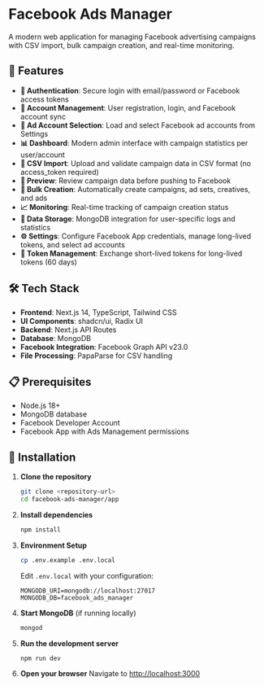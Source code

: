 # Facebook Ads Manager

A modern web application for managing Facebook advertising campaigns with CSV import, bulk campaign creation, and real-time monitoring.

## 🚀 Features

- **🔐 Authentication**: Secure login with email/password or Facebook access tokens
- **🏢 Account Management**: User registration, login, and Facebook account sync
- **🎯 Ad Account Selection**: Load and select Facebook ad accounts from Settings
- **📊 Dashboard**: Modern admin interface with campaign statistics per user/account
- **📄 CSV Import**: Upload and validate campaign data in CSV format (no access_token required)
- **👀 Preview**: Review campaign data before pushing to Facebook
- **🚀 Bulk Creation**: Automatically create campaigns, ad sets, creatives, and ads
- **📈 Monitoring**: Real-time tracking of campaign creation status
- **💾 Data Storage**: MongoDB integration for user-specific logs and statistics
- **⚙️ Settings**: Configure Facebook App credentials, manage long-lived tokens, and select ad accounts
- **🔄 Token Management**: Exchange short-lived tokens for long-lived tokens (60 days)

## 🛠️ Tech Stack

- **Frontend**: Next.js 14, TypeScript, Tailwind CSS
- **UI Components**: shadcn/ui, Radix UI
- **Backend**: Next.js API Routes
- **Database**: MongoDB
- **Facebook Integration**: Facebook Graph API v23.0
- **File Processing**: PapaParse for CSV handling

## 📋 Prerequisites

- Node.js 18+ 
- MongoDB database
- Facebook Developer Account
- Facebook App with Ads Management permissions

## 🔧 Installation

1. **Clone the repository**
   ```bash
   git clone <repository-url>
   cd facebook-ads-manager/app
   ```

2. **Install dependencies**
   ```bash
   npm install
   ```

3. **Environment Setup**
   ```bash
   cp .env.example .env.local
   ```
   
   Edit `.env.local` with your configuration:
   ```env
   MONGODB_URI=mongodb://localhost:27017
   MONGODB_DB=facebook_ads_manager
   ```

4. **Start MongoDB** (if running locally)
   ```bash
   mongod
   ```

5. **Run the development server**
   ```bash
   npm run dev
   ```

6. **Open your browser**
   Navigate to [http://localhost:3000](http://localhost:3000)
